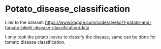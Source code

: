 # Potato_disease_classification

Link to the dataset: https://www.kaggle.com/code/alyeko/1-potato-and-tomato-blight-disease-classification/data

I only took the potato leaves to classify the disease, same can be done for tomato disease classification.

